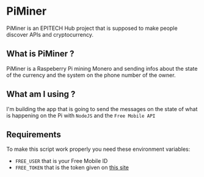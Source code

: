 # PiMiner

PiMiner is an EPITECH Hub project that is supposed to make people discover APIs and
cryptocurrency.

## What is PiMiner ?

PiMiner is a Raspeberry Pi mining Monero and sending infos about the state of the currency
and the system on the phone number of the owner.

## What am I using ?

I'm building the app that is going to send the messages on the state of what is happening on the Pi
with `NodeJS` and the `Free Mobile API`

## Requirements

To make this script work properly you need these environment variables:
- `FREE_USER` that is your Free Mobile ID
- `FREE_TOKEN` that is the token given on [this site](https://mobile.free.fr/account/)